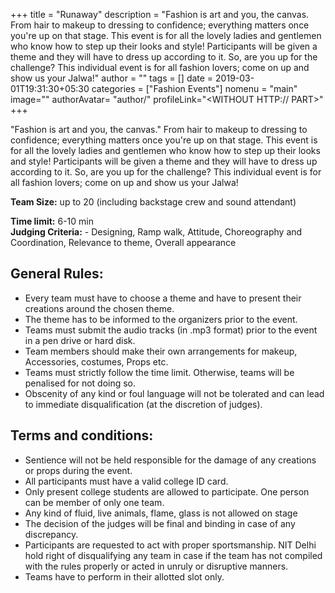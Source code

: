+++
title = "Runaway"
description = "Fashion is art and you, the canvas. From hair to makeup to dressing to confidence; everything matters once you're up on that stage. This event is for all the lovely ladies and gentlemen who know how to step up their looks and style! Participants will be given a theme and they will have to dress up according to it. So, are you up for the challenge? This individual event is for all fashion lovers; come on up and show us your Jalwa!"
author = ""
tags = []
date = 2019-03-01T19:31:30+05:30
categories = ["Fashion Events"]
nomenu = "main"
image="<BACKGROUND IMAGE FOR YOUR POST>"
authorAvatar= "author/<YOUR AVATAR>"
profileLink="<WITHOUT HTTP:// PART>"
+++

"Fashion is art and you, the canvas." From hair to makeup to dressing to confidence; everything matters once you're up on that stage. This event is for all the lovely ladies and gentlemen who know how to step up their looks and style! Participants will be given a theme and they will have to dress up according to it. So, are you up for the challenge? This individual event is for all fashion lovers; come on up and show us your Jalwa!

**Team Size:** up to 20 (including backstage crew and sound attendant)

**Time limit:** 6-10 min\
**Judging Criteria:** - Designing, Ramp walk, Attitude, Choreography and
Coordination, Relevance to theme, Overall appearance

## General Rules:

-   Every team must have to choose a theme and have to present their creations around the chosen theme.
-   The theme has to be informed to the organizers prior to the event.
-   Teams must submit the audio tracks (in .mp3 format) prior to the event in a pen drive or hard disk.
-   Team members should make their own arrangements for makeup, Accessories, costumes, Props etc.
-   Teams must strictly follow the time limit. Otherwise, teams will be penalised for not doing so.
-   Obscenity of any kind or foul language will not be tolerated and can lead to immediate disqualification (at the discretion of judges).

## Terms and conditions:

-   Sentience will not be held responsible for the damage of any creations or props during the event.
-   All participants must have a valid college ID card.
-   Only present college students are allowed to participate. One person can be member of only one team.
-   Any kind of fluid, live animals, flame, glass is not allowed on stage
-   The decision of the judges will be final and binding in case of any discrepancy.
-   Participants are requested to act with proper sportsmanship. NIT Delhi hold right of disqualifying any team in case if the team has not compiled with the rules properly or acted in unruly or disruptive manners.
-   Teams have to perform in their allotted slot only.


